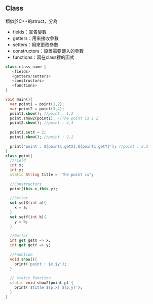 ## Class
類似於C++的struct，分為
* fields：宣告變數
* getters：用來接收參數
* setters：用來更改參數
* constructors：設置需要傳入的參數
* functions：寫在class裡的函式

```dart
class class_name {  
   <fields> 
   <getters/setters> 
   <constructors> 
   <functions> 
}
```
```dart
void main(){
  var point1 = point(1,2);
  var point2 = point(3,4);
  point1.show(); //point : 1,2
  point.show2(point1); //The point is 1 2
  point2.show(); //point : 3,4
  
  point1.setX = 2;
  point1.show(); //point : 2,2
  
  print('point : ${point1.getX},${point1.getY}'); //point : 2,2
}
class point{
  //Field
  int x;
  int y;
  static String title = 'The point is';
      
  //Constructors
  point(this.x,this.y);
      
  //Setter
  set setX(int a){
    x = a;
  }
  set setY(int b){
    y = b;
  }
      
  //Getter
  int get getX => x;
  int get getY => y;
      
  //Function
  void show(){
    print('point : $x,$y');
  }
  
  // static function
  static void show2(point p) {
    print('$title ${p.x} ${p.y}');
  }
}
```
